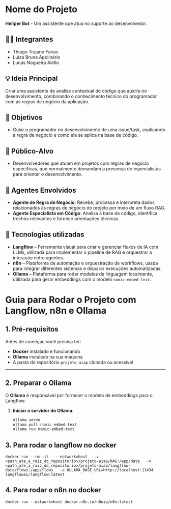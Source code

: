 # Nome do Projeto
**Hellper Bot** - Um assistente que atua no suporte ao desenvolvedor.

## 👨‍🎓 Integrantes
- Thiago Trajano Farias
- Luiza Bruna Apolinário
- Lucas Nogueira Aiello

## 💡 Ideia Principal
Criar uma assistente de análise contextual de código que auxilie no desenvolvimento, combinando o conhecimento técnico do programador com as regras de negócio da aplicação.

## 🎯 Objetivos
- Guiar o programador no desenvolvimento de uma issue/task, explicando a regra de negócio e como ela se aplica na base de código.

## 👥 Público-Alvo
- Desenvolvedores que atuam em projetos com regras de negócio específicas, que normalmente demandam a presença de especialistas para orientar o desenvolvimento.

## 🤖 Agentes Envolvidos
- **Agente de Regra de Negócio**: Recebe, processa e interpreta dados relacionados às regras de negócio do projeto por meio de um fluxo RAG.
- **Agente Especialista em Código**: Analisa a base de código, identifica trechos relevantes e fornece orientações técnicas.

## 🧱 Tecnologias utilizadas
- **Langflow** – Ferramenta visual para criar e gerenciar fluxos de IA com LLMs, utilizada para implementar o pipeline de RAG e orquestrar a interação entre agentes.
- **n8n** – Plataforma de automação e orquestração de workflows, usada para integrar diferentes sistemas e disparar execuções automatizadas.
- **Ollama** – Plataforma para rodar modelos de linguagem localmente, utilizada para gerar embeddings com o modelo `nomic-embed-text`.

# Guia para Rodar o Projeto com Langflow, n8n e Ollama

## 1. Pré-requisitos
Antes de começar, você precisa ter:
- **Docker** instalado e funcionando  
- **Ollama** instalado na sua máquina  
- A pasta do repositório `projeto-aiap` clonada ou acessível  

---

## 2. Preparar o Ollama
O **Ollama** é responsável por fornecer o modelo de embeddings para o Langflow.

1. **Iniciar o servidor do Ollama**:
   ```bash
   ollama serve
   ollama pull nomic-embed-text
   ollama run nomic-embed-text


## 3. Para rodar o langflow no docker
`docker run --rm -it   --network=host   -v <path_ate_a_raiz_do_repositorio>/projeto-aiap/RAG:/app/data   -v <path_ate_a_raiz_do_repositorio>/projeto-aiap/langflow-data/flows:/app/flows   -e OLLAMA_BASE_URL=http://localhost:11434   langflowai/langflow:latest` 

## 4. Para rodar o n8n no docker
`docker run --network=host docker.n8n.io/n8nio/n8n:latest`
